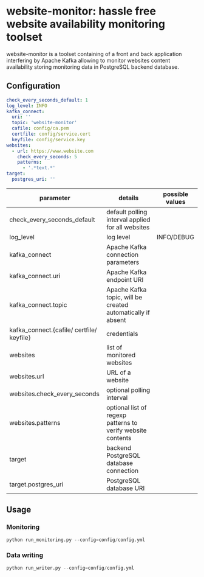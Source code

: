 # website-monitor: hassle free website availability monitoring toolset

website-monitor is a toolset containing of a front and back application interfering by Apache Kafka allowing to monitor websites content availability storing monitoring data in PostgreSQL backend database. 


## Configuration
``` yaml
check_every_seconds_default: 1
log_level: INFO
kafka_connect:
  uri: ''
  topic: 'website-monitor'
  cafile: config/ca.pem
  certfile: config/service.cert
  keyfile: config/service.key
websites:
  - url: https://www.website.com
    check_every_seconds: 5
    patterns:
      - '.*text.*'
target:
  postgres_uri: ''
```

parameter | details | possible values
--- | --- | ---
check_every_seconds_default | default polling interval applied for all websites | 
log_level | log level | INFO/DEBUG
kafka_connect | Apache Kafka connection parameters | 
kafka_connect.uri | Apache Kafka endpoint URI|
kafka_connect.topic | Apache Kafka topic, will be created automatically if absent|
kafka_connect.{cafile/ certfile/ keyfile} | credentials |
websites |list of monitored websites|
websites.url |URL of a website|
websites.check_every_seconds | optional polling interval |
websites.patterns | optional list of regexp patterns to verify website contents |
target | backend PostgreSQL database connection
target.postgres_uri | PostgreSQL database URI |



## Usage
### Monitoring
``` python
python run_monitoring.py --config=config/config.yml
```

### Data writing
``` python
python run_writer.py --config=config/config.yml
```
